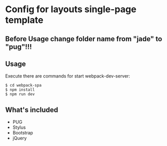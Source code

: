 # Config for layouts single-page template

## Before Usage change folder name from "jade" to "pug"!!!

## Usage
Execute there are commands for start webpack-dev-server:
```
$ cd webpack-spa
$ npm install
$ npm run dev
```
## What's included
+ PUG
+ Stylus
+ Bootstrap
+ jQuery
